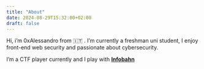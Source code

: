 ```yaml
---
title: "About"
date: 2024-08-29T15:32:00+02:00
draft: false
---
```


Hi, i’m 0xAlessandro from :it: . I’m currently a freshman uni student, I enjoy front-end web security and passionate about cybersecurity.

I’m a CTF player currently and I play with **[Infobahn](https://ctftime.org/team/364723/)**